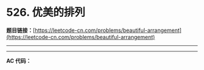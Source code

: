 # 526. 优美的排列

**题目链接：**[https://leetcode-cn.com/problems/beautiful-arrangement](https://leetcode-cn.com/problems/beautiful-arrangement)

---

<Cards card="leetcode_526_beautiful-arrangement"></Cards>

---

**AC 代码：**

```java

```